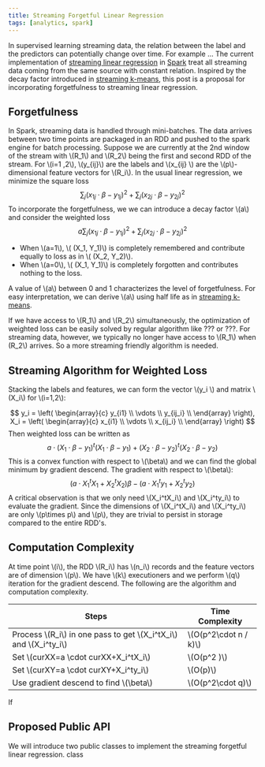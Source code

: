 ```yaml
---
title: Streaming Forgetful Linear Regression
tags: [analytics, spark]
---
```


In supervised learning streaming data, the relation between the label and the predictors can potentially change over time. For example ... The current implementation of [streaming linear regression]() in [Spark]() treat all streaming data coming from the same source with constant relation. Inspired by the decay factor introduced in [streaming k-means](https://databricks.com/blog/2015/01/28/introducing-streaming-k-means-in-spark-1-2.html), this post is a proposal for incorporating forgetfulness to streaming linear regression.

## Forgetfulness
In Spark, streaming data is handled through mini-batches. The data arrives between two time points are packaged in an RDD and pushed to the spark engine for batch processing. Suppose we are currently at the 2nd window of the stream with \\(R_1\\) and \\(R_2\\) being the first and second RDD of the stream. For \\(i=1 ,2\\), \\(y_{ij}\\) are the labels and \\(x_{ij} \\) are the \\(p\\)-dimensional feature vectors for \\(R_i\\). In the usual linear regression, we minimize the square loss
$$\sum_j (x_{1j}\cdot \beta-y_{1j})^2+\sum_j (x_{2j}\cdot \beta-y_{2j})^2$$
To incorporate the forgetfulness, we we can introduce a decay factor \\(a\\) and consider the weighted loss
$$a\sum_j (x_{1j}\cdot \beta-y_{1j})^2+\sum_j (x_{2j}\cdot \beta-y_{2j})^2$$

* When \\(a=1\\), \\( (X_1, Y_1)\\) is completely remembered and contribute equally to loss as in \\( (X_2, Y_2)\\).
* When \\(a=0\\), \\( (X_1, Y_1)\\) is completely forgotten and contributes nothing to the loss.

A value of \\(a\\) between 0 and 1 characterizes the level of forgetfulness. For easy interpretation, we can derive \\(a\\) using half life as in [streaming k-means](https://databricks.com/blog/2015/01/28/introducing-streaming-k-means-in-spark-1-2.html).

If we have access to \\(R_1\\) and \\(R_2\\)  simultaneously, the optimization of weighted loss can be easily solved by regular algorithm like ??? or ???. For streaming data,  however, we typically no longer have access to \\(R_1\\) when (R_2\\) arrives. So a more streaming friendly algorithm is needed.


## Streaming Algorithm for Weighted Loss
Stacking the labels and features, we can form the vector \\(y_i \\) and matrix \\(X_i\\) for \\(i=1,2\\):

$$
y_i =
\left( \begin{array}{c}
y_{i1} \\
\vdots \\
y_{ij_i}  \\
\end{array} \right),
X_i =
\left( \begin{array}{c}
x_{i1} \\
\vdots \\
x_{ij_i}  \\
\end{array} \right)
$$
Then weighted loss can be written as
$$a\cdot (X_1\cdot \beta -y_1)^t(X_1\cdot \beta -y_1)+(X_2\cdot \beta -y_2)^t(X_2\cdot \beta -y_2)$$
This is a convex function with respect to \\(\beta\\) and we can find the global minimum by gradient descend. The gradient with respect to \\(\beta\\):
$$(a\cdot X_1^tX_1+X_2^tX_2)\beta-(a\cdot X_1^ty_1+X_2^ty_2)$$
A critical observation is that we only need  \\(X_i^tX_i\\) and  \\(X_i^ty_i\\) to evaluate the gradient. Since  the dimensions of \\(X_i^tX_i\\) and  \\(X_i^ty_i\\) are only \\(p\times p\\) and \\(p\\), they are trivial to persist in storage compared to the entire RDD's. 



## Computation Complexity

At time point \\(i\\), the RDD \\(R_i\\) has \\(n_i\\) records and the feature vectors are of dimension \\(p\\). We have \\(k\\) executioners and we perform \\(q\\) iteration for the gradient descend. The following are the algorithm and computation complexity. 

Steps | Time Complexity
------|----------------
Process \\(R_i\\) in one pass to get \\(X_i^tX_i\\) and  \\(X_i^ty_i\\)  | \\(O(p^2\cdot n / k)\\)
Set \\(curXX=a \cdot curXX+X_i^tX_i\\) | \\(O(p^2 )\\)
Set \\(curXY=a \cdot curXY+X_i^ty_i\\) | \\(O(p)\\)
Use gradient descend to find \\(\beta\\) | \\(O(p^2\cdot q)\\)

If 



## Proposed Public API
We will introduce two public classes to implement the streaming forgetful linear regression. 
class 
